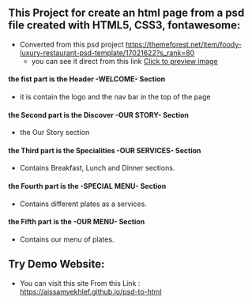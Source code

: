 ## This Project for create an html page from a psd file created with HTML5, CSS3, fontawesome: 
- Converted from this psd project 
https://themeforest.net/item/foody-luxury-restaurant-psd-template/17021622?s_rank=80
  - you can see it direct from this link [Click to preview image](https://s3.envato.com/files/200026803/preview/01-01-foody-home.jpg)


#### the fist part is the Header -WELCOME- Section 
- it is contain the logo and the nav bar in the top of the page  

#### the Second part is the Discover -OUR STORY- Section 
- the Our Story section 

#### the Third part is the Specialities -OUR SERVICES- Section
- Contains Breakfast, Lunch and Dinner sections.

#### the Fourth part is the -SPECIAL MENU- Section
- Contains different plates as a services.

#### the Fifth part is the -OUR MENU- Section
- Contains our menu of plates.


## Try Demo Website:
- You can visit this site From this Link : https://aissamyekhlef.github.io/psd-to-html

